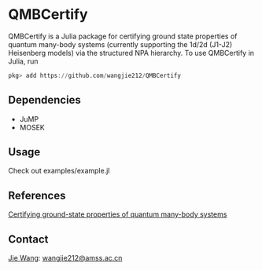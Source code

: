 # QMBCertify
QMBCertify is a Julia package for certifying ground state properties of quantum many-body systems (currently supporting the 1d/2d (J1-J2) Heisenberg models) via the structured NPA hierarchy. To use QMBCertify in Julia, run
```Julia
pkg> add https://github.com/wangjie212/QMBCertify
 ```

## Dependencies
- JuMP
- MOSEK

## Usage
Check out examples/example.jl

## References
[Certifying ground-state properties of quantum many-body systems](https://arxiv.org/abs/2310.05844)

## Contact
[Jie Wang](https://wangjie212.github.io/jiewang/): wangjie212@amss.ac.cn  

